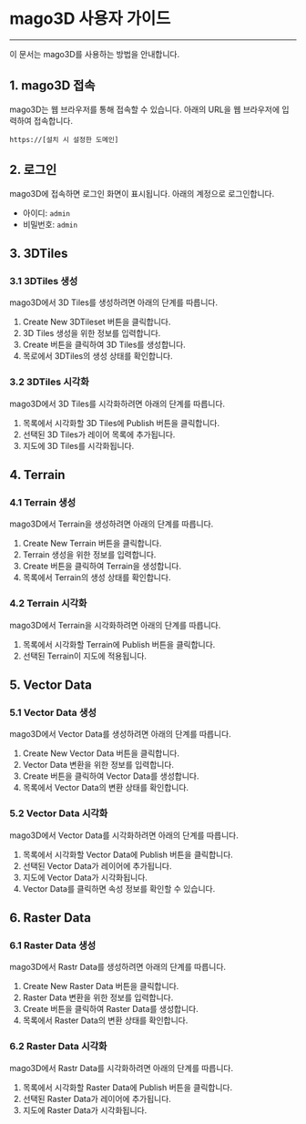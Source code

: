 # mago3D 사용자 가이드

---

이 문서는 mago3D를 사용하는 방법을 안내합니다.

## 1. mago3D 접속

mago3D는 웹 브라우저를 통해 접속할 수 있습니다. 아래의 URL을 웹 브라우저에 입력하여 접속합니다.

```
https://[설치 시 설정한 도메인]
```

## 2. 로그인

mago3D에 접속하면 로그인 화면이 표시됩니다. 아래의 계정으로 로그인합니다.

* 아이디: `admin`
* 비밀번호: `admin`

## 3. 3DTiles

### 3.1 3DTiles 생성
mago3D에서 3D Tiles를 생성하려면 아래의 단계를 따릅니다.

1. Create New 3DTileset 버튼을 클릭합니다.
2. 3D Tiles 생성을 위한 정보를 입력합니다.
3. Create 버튼을 클릭하여 3D Tiles를 생성합니다.
4. 목로에서 3DTiles의 생성 상태를 확인합니다.

### 3.2 3DTiles 시각화
mago3D에서 3D Tiles를 시각화하려면 아래의 단계를 따릅니다.

1. 목록에서 시각화할 3D Tiles에 Publish 버튼을 클릭합니다.
2. 선택된 3D Tiles가 레이어 목록에 추가됩니다.
3. 지도에 3D Tiles를 시각화됩니다.

## 4. Terrain

### 4.1 Terrain 생성
mago3D에서 Terrain을 생성하려면 아래의 단계를 따릅니다.

1. Create New Terrain 버튼을 클릭합니다.
2. Terrain 생성을 위한 정보를 입력합니다.
3. Create 버튼을 클릭하여 Terrain을 생성합니다.
4. 목록에서 Terrain의 생성 상태를 확인합니다.

### 4.2 Terrain 시각화
mago3D에서 Terrain을 시각화하려면 아래의 단계를 따릅니다.

1. 목록에서 시각화할 Terrain에 Publish 버튼을 클릭합니다.
2. 선택된 Terrain이 지도에 적용됩니다.

## 5. Vector Data

### 5.1 Vector Data 생성
mago3D에서 Vector Data를 생성하려면 아래의 단계를 따릅니다.

1. Create New Vector Data 버튼을 클릭합니다.
2. Vector Data 변환을 위한 정보를 입력합니다.
3. Create 버튼을 클릭하여 Vector Data를 생성합니다.
4. 목록에서 Vector Data의 변환 상태를 확인합니다.

### 5.2 Vector Data 시각화
mago3D에서 Vector Data를 시각화하려면 아래의 단계를 따릅니다.

1. 목록에서 시각화할 Vector Data에 Publish 버튼을 클릭합니다.
2. 선택된 Vector Data가 레이어에 추가됩니다.
3. 지도에 Vector Data가 시각화됩니다.
4. Vector Data를 클릭하면 속성 정보를 확인할 수 있습니다.

## 6. Raster Data

### 6.1 Raster Data 생성
mago3D에서 Rastr Data를 생성하려면 아래의 단계를 따릅니다.

1. Create New Raster Data 버튼을 클릭합니다.
2. Raster Data 변환을 위한 정보를 입력합니다.
3. Create 버튼을 클릭하여 Raster Data를 생성합니다.
4. 목록에서 Raster Data의 변환 상태를 확인합니다.

### 6.2 Raster Data 시각화
mago3D에서 Rastr Data를 시각화하려면 아래의 단계를 따릅니다.

1. 목록에서 시각화할 Raster Data에 Publish 버튼을 클릭합니다.
2. 선택된 Raster Data가 레이어에 추가됩니다.
3. 지도에 Raster Data가 시각화됩니다.
